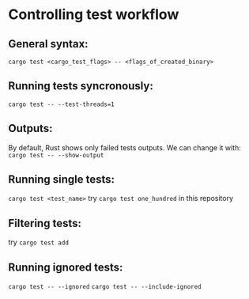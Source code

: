 # Controlling test workflow

## General syntax:

`cargo test <cargo_test_flags> -- <flags_of_created_binary>`

## Running tests syncronously:

`cargo test -- --test-threads=1`

## Outputs:

By default, Rust shows only failed tests outputs.
We can change it with: `cargo test -- --show-output`

## Running single tests:

`cargo test <test_name>`
try `cargo test one_hundred` in this repository

## Filtering tests:

try `cargo test add`

## Running ignored tests:

`cargo test -- --ignored`
`cargo test -- --include-ignored`

